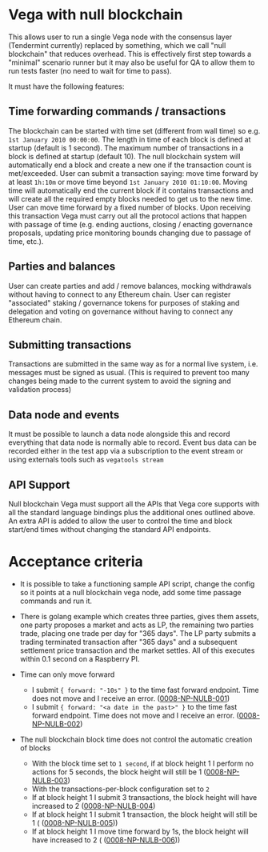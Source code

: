 # Vega with null blockchain

This allows user to run a single Vega node with the consensus layer (Tendermint currently) replaced by something, which we call "null blockchain" that reduces overhead. 
This is effectively first step towards a "minimal" scenario runner but it may also be useful for QA to allow them to run tests faster (no need to wait for time to pass).

It must have the following features:

## Time forwarding commands / transactions

The blockchain can be started with time set (different from wall time) so e.g. `1st January 2010 00:00:00`. 
The length in time of each block is defined at startup (default is 1 second).
The maximum number of transactions in a block is defined at startup (default 10). The null blockchain system will automatically end a block and create a new one if the transaction count is met/exceeded.
User can submit a transaction saying: move time forward by at least `1h:10m` or move time beyond `1st January 2010 01:10:00`. Moving time will automatically end the current block if it contains transactions and will create all the required empty blocks needed to get us to the new time.
User can move time forward by a fixed number of blocks. 
Upon receiving this transaction Vega must carry out all the protocol actions that happen with passage of time (e.g. ending auctions, closing / enacting governance proposals, updating price monitoring bounds changing due to passage of time, etc.). 

## Parties and balances

User can create parties and add / remove balances, mocking withdrawals without having to connect to any Ethereum chain. User can register "associated" staking / governance tokens for purposes of staking and delegation and voting on governance without having to connect any Ethereum chain. 

## Submitting transactions

Transactions are submitted in the same way as for a normal live system, i.e. messages must be signed as usual.
(This is required to prevent too many changes being made to the current system to avoid the signing and validation process)

## Data node and events

It must be possible to launch a data node alongside this and record everything that data node is normally able to record. 
Event bus data can be recorded either in the test app via a subscription to the event stream or using externals tools such as `vegatools stream`


## API Support

Null blockchain Vega must support all the APIs that Vega core supports with all the standard language bindings plus the additional ones outlined above. 
An extra API is added to allow the user to control the time and block start/end times without changing the standard API endpoints.

# Acceptance criteria

- It is possible to take a functioning sample API script, change the config so it points at a null blockchain vega node, add some time passage commands and run it.
- There is golang example which creates three parties, gives them assets, one party proposes a market and acts as LP, the remaining two parties trade, placing one trade per day for "365 days".  The LP party submits a trading terminated transaction after "365 days" and a subsequent settlement price transaction and the market settles. All of this executes within 0.1 second on a Raspberry PI.

- Time can only move forward
  - I submit `{ forward: "-10s" }` to the time fast forward endpoint. Time does not move and I receive an error. (<a name="0008-NP-NULB-001" href="#0008-NP-NULB-001">0008-NP-NULB-001</a>)
  - I submit `{ forward: "<a date in the past>" }` to the time fast forward endpoint. Time does not move and I receive an error. (<a name="0008-NP-NULB-002" href="#0008-NP-NULB-002">0008-NP-NULB-002</a>)
- The null blockchain block time does not control the automatic creation of blocks
  - With the block time set to `1 second`, if at block height 1 I perform no actions for 5 seconds, the block height will still be 1 (<a name="0008-NP-NULB-003" href="#0008-NP-NULB-003">0008-NP-NULB-003</a>)
  - With the transactions-per-block configuration set to `2`
   - If at block height 1 I submit 3 transactions, the block height will have increased to 2 (<a name="0008-NP-NULB-004" href="#0008-NP-NULB-004">0008-NP-NULB-004</a>)
   - If at block height 1 I submit 1 transaction, the block height will still be 1 ( (<a name="0008-NP-NULB-005" href="#0008-NP-NULB-005">0008-NP-NULB-005</a>))
  - If at block height 1 I move time forward by 1s, the block height will have increased to 2 ( (<a name="0008-NP-NULB-006" href="#0008-NP-NULB-006">0008-NP-NULB-006</a>))



